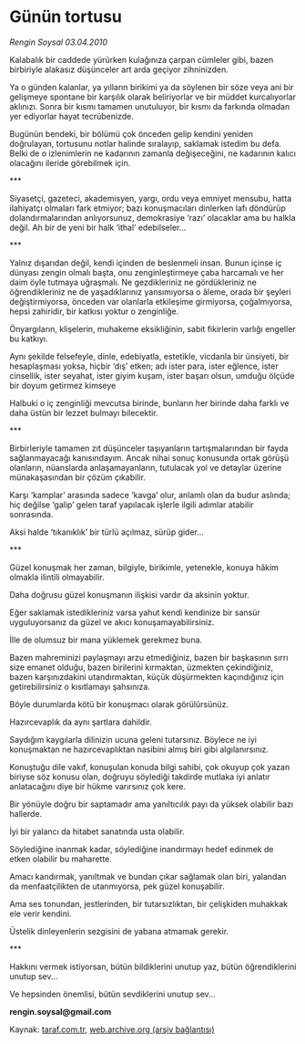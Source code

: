 # Günün tortusu

*Rengin Soysal 03.04.2010*

<div class="yazi"><p>Kalabalık bir caddede yürürken kulağınıza çarpan cümleler gibi, bazen birbiriyle alakasız düşünceler art arda geçiyor zihninizden.</p>
<p>Ya o günden kalanlar, ya yılların birikimi ya da söylenen bir söze veya ani bir gelişmeye spontane bir karşılık olarak beliriyorlar ve bir müddet kurcalıyorlar aklınızı. Sonra bir kısmı tamamen unutuluyor, bir kısmı da farkında olmadan yer ediyorlar hayat tecrübenizde.</p>
<p>Bugünün bendeki, bir bölümü çok önceden gelip kendini yeniden doğrulayan, tortusunu notlar halinde sıralayıp, saklamak istedim bu defa. Belki de o izlenimlerin ne kadarının zamanla değişeceğini, ne kadarının kalıcı olacağını ileride görebilmek için.</p>
<p>***</p>
<p>Siyasetçi, gazeteci, akademisyen, yargı, ordu veya emniyet mensubu, hatta ilahiyatçı olmaları fark etmiyor; bazı konuşmacıları dinlerken lafı döndürüp dolandırmalarından anlıyorsunuz, demokrasiye ‘razı’ olacaklar ama bu halkla değil. Ah bir de yeni bir halk ‘ithal’ edebilseler...</p>
<p>***</p>
<p>Yalnız dışarıdan değil, kendi içinden de beslenmeli insan. Bunun içinse iç dünyası zengin olmalı başta, onu zenginleştirmeye çaba harcamalı ve her daim öyle tutmaya uğraşmalı. Ne gezdikleriniz ne gördükleriniz ne öğrendikleriniz ne de yaşadıklarınız yansımıyorsa o âleme, orada bir şeyleri değiştirmiyorsa, önceden var olanlarla etkileşime girmiyorsa, çoğalmıyorsa, hepsi zahiridir, bir katkısı yoktur o zenginliğe.</p>
<p>Önyargıların, klişelerin, muhakeme eksikliğinin, sabit fikirlerin varlığı engeller bu katkıyı.</p>
<p>Aynı şekilde felsefeyle, dinle, edebiyatla, estetikle, vicdanla bir ünsiyeti, bir hesaplaşması yoksa, hiçbir ‘dış’ etken; adı ister para, ister eğlence, ister cinsellik, ister seyahat, ister giyim kuşam, ister başarı olsun, umduğu ölçüde bir doyum getirmez kimseye</p>
<p>Halbuki o iç zenginliği mevcutsa birinde, bunların her birinde daha farklı ve daha üstün bir lezzet bulmayı bilecektir.</p>
<p>***</p>
<p>Birbirleriyle tamamen zıt düşünceler taşıyanların tartışmalarından bir fayda sağlanmayacağı kanısındayım. Ancak nihai sonuç konusunda ortak görüşü olanların, nüanslarda anlaşamayanların, tutulacak yol ve detaylar üzerine münakaşasından bir çözüm çıkabilir. </p>
<p>Karşı ‘kamplar’ arasında sadece ‘kavga’ olur, anlamlı olan da budur aslında; hiç değilse ‘galip’ gelen taraf yapılacak işlerle ilgili adımlar atabilir sonrasında. </p>
<p>Aksi halde ‘tıkanıklık’ bir türlü açılmaz, sürüp gider...</p>
<p>***</p>
<p>Güzel konuşmak her zaman, bilgiyle, birikimle, yetenekle, konuya hâkim olmakla ilintili olmayabilir.</p>
<p>Daha doğrusu güzel konuşmanın ilişkisi vardır da aksinin yoktur.</p>
<p>Eğer saklamak istedikleriniz varsa yahut kendi kendinize bir sansür uyguluyorsanız da güzel ve akıcı konuşamayabilirsiniz.</p>
<p>İlle de olumsuz bir mana yüklemek gerekmez buna.</p>
<p>Bazen mahreminizi paylaşmayı arzu etmediğiniz, bazen bir başkasının sırrı size emanet olduğu, bazen birilerini kırmaktan, üzmekten çekindiğiniz, bazen karşınızdakini utandırmaktan, küçük düşürmekten kaçındığınız için getirebilirsiniz o kısıtlamayı şahsınıza.</p>
<p>Böyle durumlarda kötü bir konuşmacı olarak görülürsünüz.</p>
<p>Hazırcevaplık da aynı şartlara dahildir.</p>
<p>Saydığım kaygılarla dilinizin ucuna geleni tutarsınız. Böylece ne iyi konuşmaktan ne hazırcevaplıktan nasibini almış biri gibi algılanırsınız.</p>
<p>Konuştuğu dile vakıf, konuşulan konuda bilgi sahibi, çok okuyup çok yazan biriyse söz konusu olan, doğruyu söylediği takdirde mutlaka iyi anlatır anlatacağını diye bir hükme varırsınız çok kere.</p>
<p>Bir yönüyle doğru bir saptamadır ama yanıltıcılık payı da yüksek olabilir bazı hallerde.</p>
<p>İyi bir yalancı da hitabet sanatında usta olabilir.</p>
<p>Söylediğine inanmak kadar, söylediğine inandırmayı hedef edinmek de etken olabilir bu maharette.</p>
<p>Amacı kandırmak, yanıltmak ve bundan çıkar sağlamak olan biri, yalandan da menfaatçilikten de utanmıyorsa, pek güzel konuşabilir.</p>
<p>Ama ses tonundan, jestlerinden, bir tutarsızlıktan, bir çelişkiden muhakkak ele verir kendini.</p>
<p>Üstelik dinleyenlerin sezgisini de yabana atmamak gerekir.</p>
<p>***</p>
<p>Hakkını vermek istiyorsan, bütün bildiklerini unutup yaz, bütün öğrendiklerini unutup sev...</p>
<p>Ve hepsinden önemlisi, bütün sevdiklerini unutup sev...</p>
<p><b>rengin.soysal@gmail.com</b></p></div>

Kaynak: [taraf.com.tr](http://www.taraf.com.tr:80/makale/10746.htm), [web.archive.org (arşiv bağlantısı)](http://web.archive.org/web/20100406204556/http://www.taraf.com.tr:80/makale/10746.htm)
